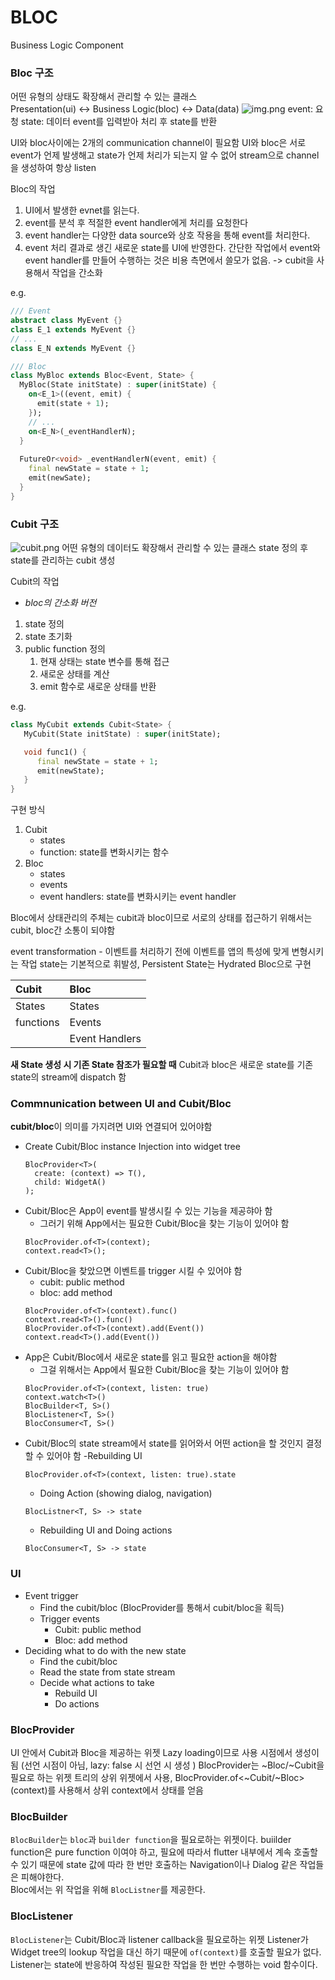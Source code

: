 # BLOC
Business Logic Component

### Bloc 구조
어떤 유형의 상태도 확장해서 관리할 수 있는 클래스  
Presentation(ui) <-> Business Logic(bloc) <-> Data(data)
![img.png](https://bloclibrary.dev/_astro/bloc_architecture_full.CYn-T9Ox_Z20Hwr9.webp)
event: 요청
state: 데이터
event를 입력받아 처리 후 state를 반환

UI와 bloc사이에는 2개의 communication channel이 필요함
UI와 bloc은 서로 event가 언제 발생해고 state가 언제 처리가 되는지 알 수 없어 stream으로 channel을 생성하여 항상 listen

Bloc의 작업
1. UI에서 발생한 evnet를 읽는다.
2. event를 분석 후 적절한 event handler에게 처리를 요청한다
3. event handler는 다양한 data source와 상호 작용을 통해 event를 처리한다.
4. event 처리 결과로 생긴 새로운 state를 UI에 반영한다.
간단한 작업에서 event와 event handler를 만들어 수행하는 것은 비용 측면에서 쓸모가 없음.
-> cubit을 사용해서 작업을 간소화

e.g.
```dart
/// Event
abstract class MyEvent {}
class E_1 extends MyEvent {}
// ...
class E_N extends MyEvent {}

/// Bloc
class MyBloc extends Bloc<Event, State> {
  MyBloc(State initState) : super(initState) {
    on<E_1>((event, emit) {
      emit(state + 1);
    });
    // ...
    on<E_N>(_eventHandlerN);
  }
  
  FutureOr<void> _eventHandlerN(event, emit) {
    final newState = state + 1;
    emit(newSate);
  }
}
```

### Cubit 구조
![cubit.png](https://bloclibrary.dev/_astro/cubit_architecture_full.CT5Fr9vK_ZU8vQ0.webp)
어떤 유형의 데이터도 확장해서 관리할 수 있는 클래스
state 정의 후 state를 관리하는 cubit 생성

Cubit의 작업
- *bloc의 간소화 버전*
1. state 정의
2. state 초기화
3. public function 정의
   1. 현재 상태는 state 변수를 통해 접근
   2. 새로운 상태를 계산
   3. emit 함수로 새로운 상태를 반환

 e.g.
```dart
class MyCubit extends Cubit<State> {
   MyCubit(State initState) : super(initState);

   void func1() {
      final newState = state + 1;
      emit(newState);
   }
}
```

구현 방식
1. Cubit
    - states
    - function: state를 변화시키는 함수
2. Bloc
    - states
    - events
    - event handlers: state를 변화시키는 event handler

Bloc에서 상태관리의 주체는 cubit과 bloc이므로 서로의 상태를 접근하기 위해서는 cubit, bloc간 소통이 되야함

event transformation - 이벤트를 처리하기 전에 이벤트를 앱의 특성에 맞게 변형시키는 작업
state는 기본적으로 휘발성, Persistent State는 Hydrated Bloc으로 구현

|Cubit    |Bloc  |
|:--------|:-----|
|States   |States|
|functions|Events|
| |Event Handlers|


**새 State 생성 시 기존 State 참조가 필요할 때**
Cubit과 bloc은 새로운 state를 기존 state의 stream에 dispatch 함  

### Commnunication between UI and Cubit/Bloc
**cubit/bloc**이 의미를 가지려면 UI와 연결되어 있어야함
- Create Cubit/Bloc instance 
   Injection into widget tree
  ```
  BlocProvider<T>(
    create: (context) => T(),
    child: WidgetA()  
  );
   ```   
- Cubit/Bloc은 App이 event를 발생시킬 수 있는 기능을 제공햐아 함
   - 그러기 위해 App에서는 필요한 Cubit/Bloc을 찾는 기능이 있어야 함
  ```
  BlocProvider.of<T>(context);
  context.read<T>();
  ```
- Cubit/Bloc을 찾았으면 이벤트를 trigger 시킬 수 있어야 함
  - cubit: public method
  - bloc: add method
  ```
  BlocProvider.of<T>(context).func()
  context.read<T>().func()
  BlocProvider.of<T>(context).add(Event())
  context.read<T>().add(Event())
  ```
- App은 Cubit/Bloc에서 새로운 state를 읽고 필요한 action을 해야함 
  - 그걸 위해서는 App에서 필요한 Cubit/Bloc을 찾는 기능이 있어야 함
  ```
  BlocProvider.of<T>(context, listen: true)
  context.watch<T>()
  BlocBuilder<T, S>()
  BlocListener<T, S>()
  BlocConsumer<T, S>()
  ```
- Cubit/Bloc의 state stream에서 state를 읽어와서 어떤 action을 할 것인지 결정할 수 있어야 함
  -Rebuilding UI
  ```
  BlocProvider.of<T>(context, listen: true).state
  ```
  - Doing Action (showing dialog, navigation)
  ```
  BlocListner<T, S> -> state
  ```
  - Rebuilding UI and Doing actions
  ```
  BlocConsumer<T, S> -> state
  ```
  
### UI
- Event trigger
  - Find the cubit/bloc (BlocProvider를 통해서 cubit/bloc을 획득)
  - Trigger events
    - Cubit: public method 
    - Bloc: add method  
- Deciding what to do with the new state
  - Find the cubit/bloc
  - Read the state from state stream
  - Decide what actions to take 
    - Rebuild UI
    - Do actions

### BlocProvider
UI 안에서 Cubit과 Bloc을 제공하는 위젯
Lazy loading이므로 사용 시점에서 생성이 됨 (선언 시점이 아님, lazy: false 시 선언 시 생성 ) 
BlocProvider는 ~Bloc/~Cubit을 필요로 하는 위젯 트리의 상위 위젯에서 사용,
BlocProvider.of<~Cubit/~Bloc>(context)를 사용해서 상위 context에서 상태를 얻음

### BlocBuilder 
`BlocBuilder`는 `bloc`과 `builder function`을 필요로하는 위젯이다. 
buiilder function은 pure function 이여야 하고, 필요에 따라서 flutter 내부에서 계속 호출할 수 있기 때문에 state 값에 따라 한 번만 호출하는 Navigation이나 Dialog 같은 작업들은 피해야한다.  
Bloc에서는 위 작업을 위해 `BlocListner`를 제공한다. 

### BlocListener
`BlocListener`는 Cubit/Bloc과 listener callback을 필요로하는 위젯
Listener가 Widget tree의 lookup 작업을 대신 하기 때문에 `of(context)`를 호출할 필요가 없다. 
Listener는 state에 반응하여 작성된 필요한 작업을 한 번만 수행하는 void 함수이다.  
